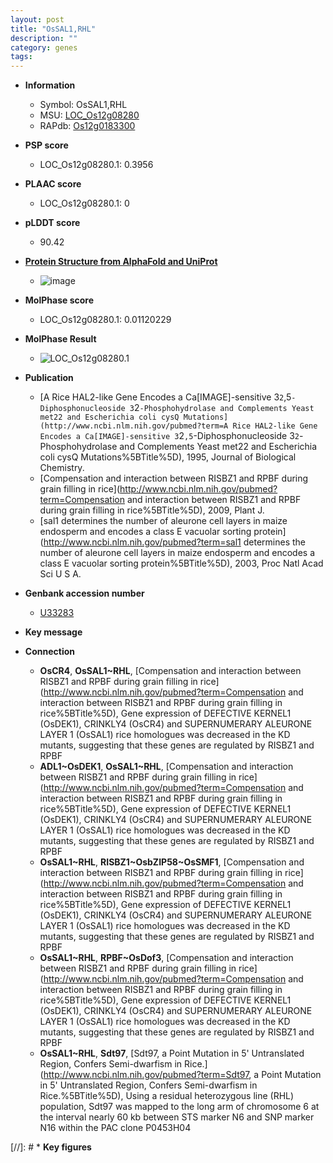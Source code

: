```yaml
---
layout: post
title: "OsSAL1,RHL"
description: ""
category: genes
tags: 
---
```


* **Information**  
    + Symbol: OsSAL1,RHL  
    + MSU: [LOC_Os12g08280](http://rice.plantbiology.msu.edu/cgi-bin/ORF_infopage.cgi?orf=LOC_Os12g08280)  
    + RAPdb: [Os12g0183300](http://rapdb.dna.affrc.go.jp/viewer/gbrowse_details/irgsp1?name=Os12g0183300)  

* **PSP score**  
    + LOC_Os12g08280.1: 0.3956 

* **PLAAC score**  
    + LOC_Os12g08280.1: 0 

* **pLDDT score**
    + 90.42

* **[Protein Structure from AlphaFold and UniProt](https://www.uniprot.org/uniprotkb/Q2QWT4/entry#structure)**
    + ![image](https://ricepsp.github.io/images/Q2/AF-Q2QWT4-F1.png)

* **MolPhase score**
    + LOC_Os12g08280.1: 0.01120229

* **MolPhase Result**
    + ![LOC_Os12g08280.1](https://304243504.github.io/Pictures/LOC_Os12g/LOC_Os12g08280.1.png)

* **Publication**  
    + [A Rice HAL2-like Gene Encodes a Ca[IMAGE]-sensitive 3`2`,5`-Diphosphonucleoside 3`2`-Phosphohydrolase and Complements Yeast met22 and Escherichia coli cysQ Mutations](http://www.ncbi.nlm.nih.gov/pubmed?term=A Rice HAL2-like Gene Encodes a Ca[IMAGE]-sensitive 3`2`,5`-Diphosphonucleoside 3`2`-Phosphohydrolase and Complements Yeast met22 and Escherichia coli cysQ Mutations%5BTitle%5D), 1995, Journal of Biological Chemistry.
    + [Compensation and interaction between RISBZ1 and RPBF during grain filling in rice](http://www.ncbi.nlm.nih.gov/pubmed?term=Compensation and interaction between RISBZ1 and RPBF during grain filling in rice%5BTitle%5D), 2009, Plant J.
    + [sal1 determines the number of aleurone cell layers in maize endosperm and encodes a class E vacuolar sorting protein](http://www.ncbi.nlm.nih.gov/pubmed?term=sal1 determines the number of aleurone cell layers in maize endosperm and encodes a class E vacuolar sorting protein%5BTitle%5D), 2003, Proc Natl Acad Sci U S A.

* **Genbank accession number**  
    + [U33283](http://www.ncbi.nlm.nih.gov/nuccore/U33283)

* **Key message**  

* **Connection**  
    + __OsCR4__, __OsSAL1~RHL__, [Compensation and interaction between RISBZ1 and RPBF during grain filling in rice](http://www.ncbi.nlm.nih.gov/pubmed?term=Compensation and interaction between RISBZ1 and RPBF during grain filling in rice%5BTitle%5D), Gene expression of DEFECTIVE KERNEL1 (OsDEK1), CRINKLY4 (OsCR4) and SUPERNUMERARY ALEURONE LAYER 1 (OsSAL1) rice homologues was decreased in the KD mutants, suggesting that these genes are regulated by RISBZ1 and RPBF
    + __ADL1~OsDEK1__, __OsSAL1~RHL__, [Compensation and interaction between RISBZ1 and RPBF during grain filling in rice](http://www.ncbi.nlm.nih.gov/pubmed?term=Compensation and interaction between RISBZ1 and RPBF during grain filling in rice%5BTitle%5D), Gene expression of DEFECTIVE KERNEL1 (OsDEK1), CRINKLY4 (OsCR4) and SUPERNUMERARY ALEURONE LAYER 1 (OsSAL1) rice homologues was decreased in the KD mutants, suggesting that these genes are regulated by RISBZ1 and RPBF
    + __OsSAL1~RHL__, __RISBZ1~OsbZIP58~OsSMF1__, [Compensation and interaction between RISBZ1 and RPBF during grain filling in rice](http://www.ncbi.nlm.nih.gov/pubmed?term=Compensation and interaction between RISBZ1 and RPBF during grain filling in rice%5BTitle%5D), Gene expression of DEFECTIVE KERNEL1 (OsDEK1), CRINKLY4 (OsCR4) and SUPERNUMERARY ALEURONE LAYER 1 (OsSAL1) rice homologues was decreased in the KD mutants, suggesting that these genes are regulated by RISBZ1 and RPBF
    + __OsSAL1~RHL__, __RPBF~OsDof3__, [Compensation and interaction between RISBZ1 and RPBF during grain filling in rice](http://www.ncbi.nlm.nih.gov/pubmed?term=Compensation and interaction between RISBZ1 and RPBF during grain filling in rice%5BTitle%5D), Gene expression of DEFECTIVE KERNEL1 (OsDEK1), CRINKLY4 (OsCR4) and SUPERNUMERARY ALEURONE LAYER 1 (OsSAL1) rice homologues was decreased in the KD mutants, suggesting that these genes are regulated by RISBZ1 and RPBF
    + __OsSAL1~RHL__, __Sdt97__, [Sdt97, a Point Mutation in 5' Untranslated Region, Confers Semi-dwarfism in Rice.](http://www.ncbi.nlm.nih.gov/pubmed?term=Sdt97, a Point Mutation in 5' Untranslated Region, Confers Semi-dwarfism in Rice.%5BTitle%5D), Using a residual heterozygous line (RHL) population, Sdt97 was mapped to the long arm of chromosome 6 at the interval nearly 60 kb between STS marker N6 and SNP marker N16 within the PAC clone P0453H04

[//]: # * **Key figures**  


